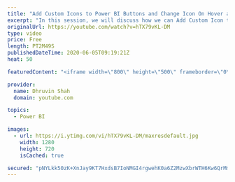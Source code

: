 ```yaml
---
title: "Add Custom Icons to Power BI Buttons and Change Icon On Hover and On Press  | Power BI Design Tip"
excerpt: "In this session, we will discuss how we can Add Custom Icon to our Power BI Button. With Power BI May 2020, Update, Power BI Buttons now support fill Images.  With this new feature, you can now highly customize the look and feel of your report using fill Images option.  In this video, we will change"
originalUrl: https://youtube.com/watch?v=hTX79vKL-DM
type: video
price: Free
length: PT2M49S
publishedDateTime: 2020-06-05T09:19:21Z
heat: 50

featuredContent: "<iframe width=\"800\" height=\"500\" frameborder=\"0\" src=\"https://www.youtube.com/embed/hTX79vKL-DM\" allow=\"accelerometer; autoplay; encrypted-media; gyroscope; picture-in-picture\" allowfullscreen></iframe>"

provider:
  name: Dhruvin Shah
  domain: youtube.com

topics:
  - Power BI

images:
  - url: https://i.ytimg.com/vi/hTX79vKL-DM/maxresdefault.jpg
    width: 1280
    height: 720
    isCached: true

secured: "pNYLkk50zK+XnJay9KT7HxdsB7IoNMGI4rgwehK0a6Z2MzwXbrWTH6Kw6QrMmqIVMAxX8S6pwtBF2vXGdIwPV0TIGuFDdIASEN19P/QL4GcCdnfaSNvQSEeMF1pcXsSV5jXonVz9+jxPdx59YHC9KWd1QELL6vvypVPpVL6jr/hWSIGUWznmaAzdg+/yL38Xek0G3L1xSG8RWMV+TgibGJ5wTd5jvdicpxYkMnHyGJ4Du2PESY9fejcV6enaH0dqK9+LvnBdDMN03DFJkcmdrhi9ACHclIjB1SoKnRduCX9A5CcHEjCxot5JC1CVx3MAmYh49p/eU9Rbe2OtO8vEbaFqbhzXrCpw1YRYY0H5njoNEJviMfbKKXNooiB2z1w+HPoEdUCx7TiIMMebaGoy9ze8UJygKaoLXgrq+h5il+g=;t5K4P+AvSw4BFLQYMSY8Zw=="
---
```


